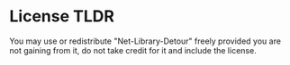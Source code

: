 # License TLDR
You may use or redistribute "Net-Library-Detour" freely provided you are not gaining from it, do not take credit for it and include the license.
